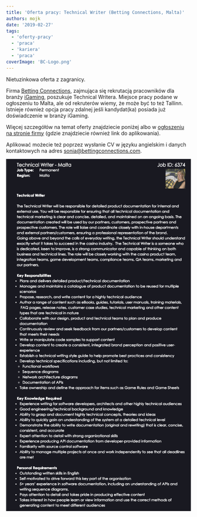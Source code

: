 ```yaml
---
title: 'Oferta pracy: Technical Writer (Betting Connections, Malta)'
authors: mojk
date: '2019-02-27'
tags:
  - 'oferty-pracy'
  - 'praca'
  - 'kariera'
  - 'praca'
coverImage: 'BC-Logo.png'
---
```


Nietuzinkowa oferta z zagranicy.

<!--truncate-->

Firma [Betting Connections](https://www.bettingconnections.com/), zajmująca się
rekrutacją pracowników dla branży
[iGaming](https://stronggaming.com/what-is-igaming/), poszukuje Technical
Writera. Miejsce pracy podane w ogłoszeniu to Malta, ale od rekruterów wiemy, że
może być to też Tallinn. Istnieje również opcja pracy zdalnej jeśli kandydat(ka)
posiada już doświadczenie w branży iGaming.

Więcej szczegółów na temat oferty znajdziecie poniżej albo
w [ogłoszeniu na stronie firmy](https://www.bettingconnections.com/job/?job=technical-writer-jid6374) (gdzie
znajdziecie również link do aplikowania).

Aplikować możecie też poprzez wysłanie CV w języku angielskim i danych
kontaktowych na
adres [sonia@bettingconnections.com](mailto:sonia@bettingconnections.com).

![](images/tech_writer_betting_connections.png)

